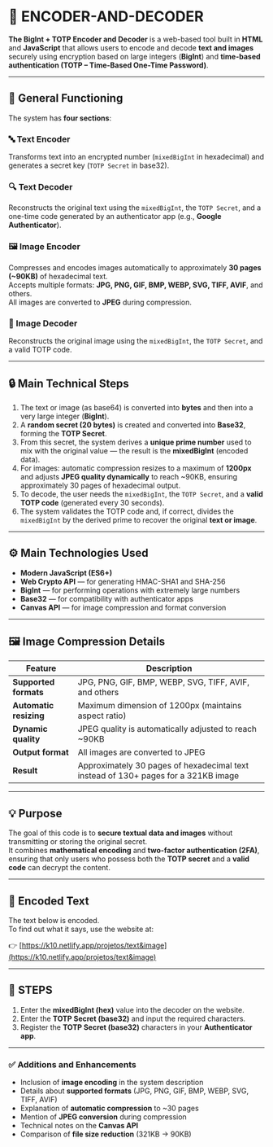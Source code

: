 # 🧠 ENCODER-AND-DECODER

**The BigInt + TOTP Encoder and Decoder** is a web-based tool built in **HTML** and **JavaScript** that allows users to encode and decode **text and images** securely using encryption based on large integers (**BigInt**) and **time-based authentication (TOTP – Time-Based One-Time Password)**.

---

## 🧩 General Functioning

The system has **four sections**:

### 🔤 Text Encoder
Transforms text into an encrypted number (`mixedBigInt` in hexadecimal) and generates a secret key (`TOTP Secret` in base32).

### 🔍 Text Decoder
Reconstructs the original text using the `mixedBigInt`, the `TOTP Secret`, and a one-time code generated by an authenticator app (e.g., **Google Authenticator**).

### 🖼️ Image Encoder
Compresses and encodes images automatically to approximately **30 pages (~90KB)** of hexadecimal text.  
Accepts multiple formats: **JPG, PNG, GIF, BMP, WEBP, SVG, TIFF, AVIF**, and others.  
All images are converted to **JPEG** during compression.

### 🧾 Image Decoder
Reconstructs the original image using the `mixedBigInt`, the `TOTP Secret`, and a valid TOTP code.

---

## 🔒 Main Technical Steps

1. The text or image (as base64) is converted into **bytes** and then into a very large integer (**BigInt**).  
2. A **random secret (20 bytes)** is created and converted into **Base32**, forming the **TOTP Secret**.  
3. From this secret, the system derives a **unique prime number** used to mix with the original value — the result is the **mixedBigInt** (encoded data).  
4. For images: automatic compression resizes to a maximum of **1200px** and adjusts **JPEG quality dynamically** to reach ~90KB, ensuring approximately 30 pages of hexadecimal output.  
5. To decode, the user needs the `mixedBigInt`, the `TOTP Secret`, and a **valid TOTP code** (generated every 30 seconds).  
6. The system validates the TOTP code and, if correct, divides the `mixedBigInt` by the derived prime to recover the original **text or image**.

---

## ⚙️ Main Technologies Used

- **Modern JavaScript (ES6+)**  
- **Web Crypto API** — for generating HMAC-SHA1 and SHA-256  
- **BigInt** — for performing operations with extremely large numbers  
- **Base32** — for compatibility with authenticator apps  
- **Canvas API** — for image compression and format conversion  

---

## 🖼️ Image Compression Details

| Feature | Description |
|----------|-------------|
| **Supported formats** | JPG, PNG, GIF, BMP, WEBP, SVG, TIFF, AVIF, and others |
| **Automatic resizing** | Maximum dimension of 1200px (maintains aspect ratio) |
| **Dynamic quality** | JPEG quality is automatically adjusted to reach ~90KB |
| **Output format** | All images are converted to JPEG |
| **Result** | Approximately 30 pages of hexadecimal text instead of 130+ pages for a 321KB image |

---

## 💡 Purpose

The goal of this code is to **secure textual data and images** without transmitting or storing the original secret.  
It combines **mathematical encoding** and **two-factor authentication (2FA)**, ensuring that only users who possess both the **TOTP secret** and a **valid code** can decrypt the content.

---

## 🔐 Encoded Text

The text below is encoded.  
To find out what it says, use the website at:

👉 [https://k10.netlify.app/projetos/text&image](https://k10.netlify.app/projetos/text&image)

---

## 🧩 STEPS

1. Enter the **mixedBigInt (hex)** value into the decoder on the website.  
2. Enter the **TOTP Secret (base32)** and input the required characters.  
3. Register the **TOTP Secret (base32)** characters in your **Authenticator app**.  

---

### ✅ Additions and Enhancements

- Inclusion of **image encoding** in the system description  
- Details about **supported formats** (JPG, PNG, GIF, BMP, WEBP, SVG, TIFF, AVIF)  
- Explanation of **automatic compression** to ~30 pages  
- Mention of **JPEG conversion** during compression  
- Technical notes on the **Canvas API**  
- Comparison of **file size reduction** (321KB → 90KB)
